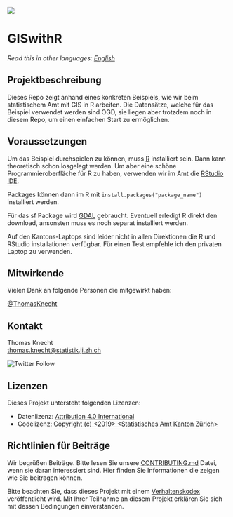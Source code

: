 ![](https://opendata.swiss/content/uploads/2016/02/kt_zh.png)

# GISwithR

*Read this in other languages: [English](README_EN.md)*

## Projektbeschreibung

Dieses Repo zeigt anhand eines konkreten Beispiels, wie wir beim statistischem Amt mit GIS in R arbeiten.
Die Datensätze, welche für das Beispiel verwendet werden sind OGD, sie liegen aber trotzdem noch in diesem Repo, um einen einfachen Start zu ermöglichen.


## Voraussetzungen

Um das Beispiel durchspielen zu können, muss [R](https://stat.ethz.ch/CRAN/) installiert sein.
Dann kann theoretisch schon losgelegt werden.
Um aber eine schöne Programmieroberfläche für R zu haben, verwenden wir im Amt die [RStudio IDE](https://www.rstudio.com/products/rstudio/download/).

Packages können dann im R mit `install.packages("package_name")` installiert werden.

Für das sf Package wird [GDAL](https://gdal.org/) gebraucht. Eventuell erledigt R direkt den download, ansonsten muss es noch separat installiert werden.

Auf den Kantons-Laptops sind leider nicht in allen Direktionen die R und RStudio installationen verfügbar.
Für einen Test empfehle ich den privaten Laptop zu verwenden.


## Mitwirkende

Vielen Dank an folgende Personen die mitgewirkt haben: 

[@ThomasKnecht](https://github.com/ThomasKnecht)


## Kontakt

Thomas Knecht  <br>
thomas.knecht@statistik.ji.zh.ch <br>


![Twitter Follow](https://img.shields.io/twitter/follow/statistik_zh?style=social)

## Lizenzen

Dieses Projekt untersteht folgenden Lizenzen: <br>
- Datenlizenz: [Attribution 4.0 International](https://github.com/statistikZH/STAT_Schablone/blob/master/LICENSE_data)
- Codelizenz: [Copyright (c) <2019> <Statistisches Amt Kanton Zürich>](https://github.com/statistikZH/STAT_Schablone/blob/master/LICENSE_code)

## Richtlinien für Beiträge
Wir begrüßen Beiträge. Bitte lesen Sie unsere [CONTRIBUTING.md](https://github.com/statistikZH/STAT_Schablone/blob/master/CONTRIBUTING.md) Datei, wenn sie daran interessiert sind. Hier finden Sie Informationen die zeigen wie Sie beitragen können. 

Bitte beachten Sie, dass dieses Projekt mit einem [Verhaltenskodex](https://github.com/statistikZH/STAT_Schablone/blob/master/CodeOfConduct.md) veröffentlicht wird. Mit Ihrer Teilnahme an diesem Projekt erklären Sie sich mit dessen Bedingungen einverstanden.


